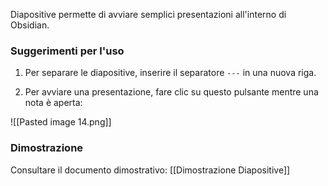 Diapositive permette di avviare semplici presentazioni all'interno di Obsidian.

### Suggerimenti per l'uso

1. Per separare le diapositive, inserire il separatore `---` in una nuova riga.

2. Per avviare una presentazione, fare clic su questo pulsante mentre una nota è aperta:

![[Pasted image 14.png]]

### Dimostrazione

Consultare il documento dimostrativo: [[Dimostrazione Diapositive]]